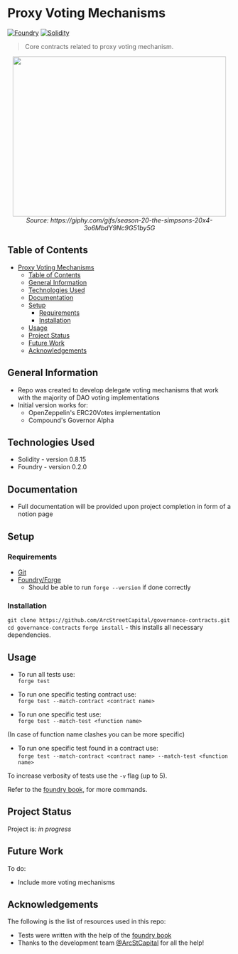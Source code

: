 # Proxy Voting Mechanisms
[![Foundry](https://badgen.net/badge/Foundry/0.2.0/yellow)](https://github.com/foundry-rs/foundry)
[![Solidity](https://badgen.net/badge/Solidity/0.8.15/purple)](https://docs.soliditylang.org/en/v0.8.15/)
> Core contracts related to proxy voting mechanism.

<div align="center">
  <img src="https://media.giphy.com/media/3o6MbdY9Nc9G51by5G/giphy.gif" width="480" height="360" allowFullScreen></img>
  
  <br/>
  <em>Source: <a>https://giphy.com/gifs/season-20-the-simpsons-20x4-3o6MbdY9Nc9G51by5G<a/></em>
</div> 

## Table of Contents
- [Proxy Voting Mechanisms](#proxy-voting-mechanisms)
  - [Table of Contents](#table-of-contents)
  - [General Information](#general-information)
  - [Technologies Used](#technologies-used)
  - [Documentation](#documentation)
  - [Setup](#setup)
    - [Requirements](#requirements)
    - [Installation](#installation)
  - [Usage](#usage)
  - [Project Status](#project-status)
  - [Future Work](#future-work)
  - [Acknowledgements](#acknowledgements)

## General Information
- Repo was created to develop delegate voting mechanisms that work with the majority of DAO voting implementations
- Initial version works for:
  - OpenZeppelin's ERC20Votes implementation 
  - Compound's Governor Alpha

## Technologies Used
- Solidity - version 0.8.15
- Foundry - version 0.2.0

## Documentation 
- Full documentation will be provided upon project completion in form of a notion page

## Setup
### Requirements 
- [Git](https://git-scm.com/book/en/v2/Getting-Started-Installing-Git)
- [Foundry/Forge](https://github.com/foundry-rs/foundry#installation)
  - Should be able to run `forge --version` if done correctly
### Installation
`git clone https://github.com/ArcStreetCapital/governance-contracts.git`\
`cd governance-contracts`
`forge install` - this installs all necessary dependencies. 


## Usage

- To run all tests use:\
`forge test`

- To run one specific testing contract use:\
`forge test --match-contract <contract name>`

- To run one specific test use:\
`forge test --match-test <function name>`

(In case of function name clashes you can be more specific)
- To run one specific test found in a contract use:\
`forge test --match-contract <contract name> --match-test <function name>`

To increase verbosity of tests use the `-v` flag (up to 5).

Refer to the [foundry book](https://book.getfoundry.sh/), for more commands.


## Project Status
Project is: _in progress_

## Future Work

To do:
- Include more voting mechanisms


## Acknowledgements
The following is the list of resources used in this repo:
- Tests were written with the help of the [foundry book](https://book.getfoundry.sh/)
- Thanks to the development team [@ArcStCapital](https://github.com/ArcStreetCapital) for all the help!